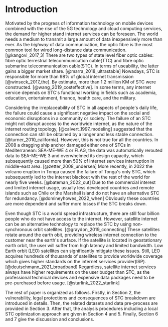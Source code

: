 # Introduction

Motivated by the progress of information technology on mobile devices
combined with the rise of the 5G technology and cloud computing
services, the demand for higher stand internet services can be foreseen.
The world needs a medium to transmit a large amount of data
inexpensively more than ever. As the *highway* of data communication,
the optic fibre is the most common tool for wired long-distance data
communication.[@kangovi_2017_3] There are two types of state level fiber
optic cables: fibre optic terrestrial telecommunication cable(TTC) and
fibre optic submarine telecommunication cable(STC). In terms of
useability, the latter gains a bigger market share.
[@marra_2018_ultrastable] Nowadays, STC is responsible for more than 98%
of global internet transmission [@winseck_2017_the]. By estimate, more
than 1.2 million KM of STC were constructed. [@wang_2019_costeffective].
In some terms, any internet service depends on STC's functional working
in fields such as academia, education, entertainment, finance, health
care, and the military.

Considering the irreplaceability of STC in all aspects of people's daily
life, the failure could cause a significant negative impact on the
social and economic disruptions in a community or society. The failure
of an STC might not disrupt access to the worldwide internet, as the
nature of the internet routing topology, [@calvert_1997_modeling]
suggested that the connection can still be obtained by a longer and less
stable connection. [@turner_2010_california]. However, this is not true
for all the countries. In 2008 a dragging ship anchor damaged either one
of STCs in Mediterranean: SEA-ME-WE 4 or FLAG, the data was
automatically rerouted data to SEA-ME-WE 3 and overwhelmed its design
capacity, which subsequently caused more than 50% of internet services
interruption in middle-east area. [@zetter_2008_undersea] More recently,
in 2022 the volcano eruption in Tonga caused the failure of Tonga's only
STC, which subsequently led to the internet blackout with the rest of
the world for nearly five weeks. [@bateman_2022_cut] Due to the
commercial interest and limited internet usage, usually less developed
countries and remote islands such as Chile or the Marshall island do not
have an alternative STC for redundancy. [@domineyhowes_2022_when]
Obviously these countries are more dependent and suffer more losses if
the STC breaks down.

Even though STC is a world spread infrastructure, there are still four
billion people who do not have access to the internet. However,
satellite internet can be an alternative technology to replace the STC
by using non-synchronous orbit satellites. [@graydon_2019_connecting]
These satellites rotate around the earth obit, providing wireless
internet connection to the customer near the earth's surface. If the
satellite is located in geostationary earth orbit, the user will suffer
from high latency and limited bandwidth. Low Earth orbit (LEO)
satellites can significantly mitigate these issues. Still, LEO acquires
hundreds of thousands of satellites to provide worldwide coverage which
gives higher standards on the internet services provider(ISP).
[@deutschmann_2021_broadband] Regardless, satellite internet services
always have higher requirements on the user budget than STC, as the
professional technical devices and expensive data packages need to be
pre-purchased before usage. [@starlink_2022_starlink]

The rest of paper is organized as follows. Firstly, in Section 2, the
vulnerability, legal protections and consequences of STC breakdown are
introduced in details. Then, the related datasets and data pre-process
are provided in Section 3. After that, the analysis procedures including
a local STC optimization approach are given in Section 4 and 5. Finally,
Section 6 and 7 give the discussion and conclusions.
